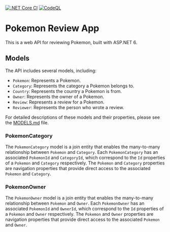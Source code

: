 [![.NET Core CI](https://github.com/edwinhern/PokemonReviewApp/actions/workflows/ci.yml/badge.svg?branch=main)](https://github.com/edwinhern/PokemonReviewApp/actions/workflows/ci.yml)
[![CodeQL](https://github.com/edwinhern/PokemonReviewApp/actions/workflows/codeql.yml/badge.svg?branch=main&event=push)](https://github.com/edwinhern/PokemonReviewApp/actions/workflows/codeql.yml)

# Pokemon Review App

This is a web API for reviewing Pokemon, built with ASP.NET 6.

## Models

The API includes several models, including:

- `Pokemon`: Represents a Pokemon.
- `Category`: Represents the category a Pokemon belongs to.
- `Country`: Represents the country a Pokemon is from.
- `Owner`: Represents the owner of a Pokemon.
- `Review`: Represents a review for a Pokemon.
- `Reviewer`: Represents the person who wrote a review.

For detailed descriptions of these models and their properties, please see the [MODELS.md](./PokemonReviewApp/Models/MODELS.md) file.

### PokemonCategory

The `PokemonCategory` model is a join entity that enables the many-to-many relationship between `Pokemon` and `Category`. Each `PokemonCategory` has an associated `PokemonId` and `CategoryId`, which correspond to the `Id` properties of a `Pokemon` and `Category` respectively. The `Pokemon` and `Category` properties are navigation properties that provide direct access to the associated `Pokemon` and `Category`.

### PokemonOwner

The `PokemonOwner` model is a join entity that enables the many-to-many relationship between `Pokemon` and `Owner`. Each `PokemonOwner` has an associated `PokemonId` and `OwnerId`, which correspond to the `Id` properties of a `Pokemon` and `Owner` respectively. The `Pokemon` and `Owner` properties are navigation properties that provide direct access to the associated `Pokemon` and `Owner`.
